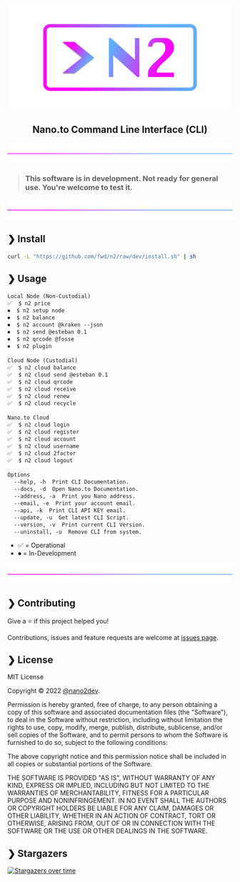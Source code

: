 <p align="center">
  <img src="https://github.com/fwd/n2/raw/master/.github/banner.jpg" alt="Prompts" width="500" />
</p>

<h2 align="center">Nano.to Command Line Interface (CLI)</h2>

![line](https://github.com/fwd/n2/raw/master/.github/line.png)
 
> ### This software is in development. Not ready for general use. You're welcome to test it.

![line](https://github.com/fwd/n2/raw/master/.github/line.png)

## ❯ Install

```bash
curl -L "https://github.com/fwd/n2/raw/dev/install.sh" | sh
```

## ❯ Usage

```
Local Node (Non-Custodial)
✅  $ n2 price
⏺  $ n2 setup node
⏺  $ n2 balance
⏺  $ n2 account @kraken --json
⏺  $ n2 send @esteban 0.1
⏺  $ n2 qrcode @fosse
⏺  $ n2 plugin 

Cloud Node (Custodial)
✅  $ n2 cloud balance
✅  $ n2 cloud send @esteban 0.1
✅  $ n2 cloud qrcode
✅  $ n2 cloud receive
✅  $ n2 cloud renew
✅  $ n2 cloud recycle

Nano.to Cloud
✅  $ n2 cloud login
✅  $ n2 cloud register
✅  $ n2 cloud account
✅  $ n2 cloud username
✅  $ n2 cloud 2factor
✅  $ n2 cloud logout

Options
  --help, -h  Print CLI Documentation.
  --docs, -d  Open Nano.to Documentation.
  --address, -a  Print you Nano address.
  --email, -e  Print your account email.
  --api, -k  Print CLI API KEY email.
  --update, -u  Get latest CLI Script.
  --version, -v  Print current CLI Version.
  --uninstall, -u  Remove CLI from system.
```

- ✅ = Operational
- ⏺ = In-Development

![line](https://github.com/fwd/n2/raw/master/.github/line.png)

## ❯ Contributing

Give a ⭐️ if this project helped you!

Contributions, issues and feature requests are welcome at [issues page](https://github.com/fwd/n2/issues).

## ❯ License

MIT License

Copyright © 2022 [@nano2dev](https://twitter.com/nano2dev).

Permission is hereby granted, free of charge, to any person obtaining a copy
of this software and associated documentation files (the "Software"), to deal
in the Software without restriction, including without limitation the rights
to use, copy, modify, merge, publish, distribute, sublicense, and/or sell
copies of the Software, and to permit persons to whom the Software is
furnished to do so, subject to the following conditions:

The above copyright notice and this permission notice shall be included in all
copies or substantial portions of the Software.

THE SOFTWARE IS PROVIDED "AS IS", WITHOUT WARRANTY OF ANY KIND, EXPRESS OR
IMPLIED, INCLUDING BUT NOT LIMITED TO THE WARRANTIES OF MERCHANTABILITY,
FITNESS FOR A PARTICULAR PURPOSE AND NONINFRINGEMENT. IN NO EVENT SHALL THE
AUTHORS OR COPYRIGHT HOLDERS BE LIABLE FOR ANY CLAIM, DAMAGES OR OTHER
LIABILITY, WHETHER IN AN ACTION OF CONTRACT, TORT OR OTHERWISE, ARISING FROM,
OUT OF OR IN CONNECTION WITH THE SOFTWARE OR THE USE OR OTHER DEALINGS IN THE
SOFTWARE.

## ❯ Stargazers

[![Stargazers over time](https://starchart.cc/fwd/n2.svg)](https://github.com/fwd/n2)
